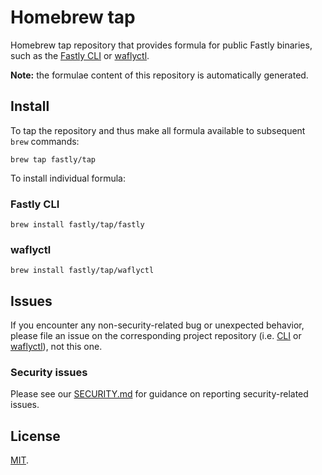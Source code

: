 # Homebrew tap
Homebrew tap repository that provides formula for public Fastly binaries, such as the [Fastly CLI](https://github.com/fastly/cli) or [waflyctl](https://github.com/fastly/waflyctl).

**Note:** the formulae content of this repository is automatically generated.

## Install
To tap the repository and thus make all formula available to subsequent `brew` commands:
```
brew tap fastly/tap
```

To install individual formula:

### Fastly CLI
```
brew install fastly/tap/fastly
```

### waflyctl
```
brew install fastly/tap/waflyctl
```

## Issues
If you encounter any non-security-related bug or unexpected behavior, please file an issue on the corresponding project repository (i.e. [CLI](https://github.com/fastly/cli/issues) or [waflyctl](https://github.com/fastly/waflyctl/issues)), not this one.

### Security issues
Please see our [SECURITY.md](SECURITY.md) for guidance on reporting security-related issues.

## License
[MIT](LICENSE).
